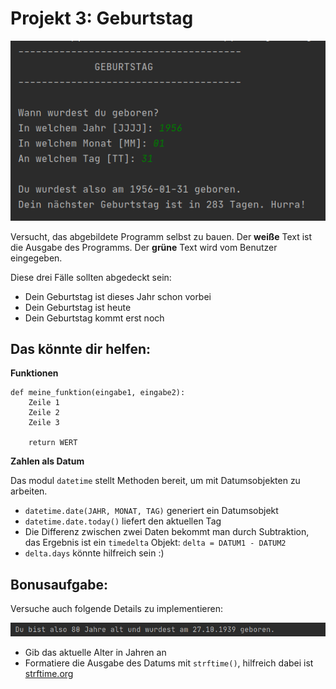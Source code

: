 # Projekt 3: Geburtstag

![image](03-screenshot-1.png)

Versucht, das abgebildete Programm selbst zu bauen. Der **weiße** Text ist die Ausgabe des Programms. Der **grüne** Text wird vom Benutzer eingegeben.

Diese drei Fälle sollten abgedeckt sein:
* Dein Geburtstag ist dieses Jahr schon vorbei
* Dein Geburtstag ist heute
* Dein Geburtstag kommt erst noch

Das könnte dir helfen:
----------------------

**Funktionen**

    def meine_funktion(eingabe1, eingabe2):
        Zeile 1
        Zeile 2
        Zeile 3
        
        return WERT

**Zahlen als Datum**

Das modul `datetime` stellt Methoden bereit, um mit Datumsobjekten zu arbeiten.

* `datetime.date(JAHR, MONAT, TAG)` generiert ein Datumsobjekt
*  `datetime.date.today()` liefert den aktuellen Tag
* Die Differenz zwischen zwei Daten bekommt man durch Subtraktion, das Ergebnis ist ein `timedelta` Objekt: `delta = DATUM1 - DATUM2`
* `delta.days` könnte hilfreich sein :)


Bonusaufgabe:
----------------------
Versuche auch folgende Details zu implementieren:

![image](03-screenshot-2.png)

* Gib das aktuelle Alter in Jahren an
* Formatiere die Ausgabe des Datums mit `strftime()`, hilfreich dabei ist [strftime.org](https://strftime.org)

